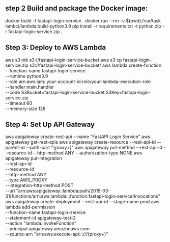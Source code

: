 step 2 Build and package the Docker image:
---------------------------
docker build -t fastapi-login-service .
docker run --rm -v $(pwd):/var/task lambci/lambda:build-python3.9 pip install -r requirements.txt -t python
zip -r fastapi-login-service.zip .

Step 3: Deploy to AWS Lambda
----------------------
aws s3 mb s3://fastapi-login-service-bucket
aws s3 cp fastapi-login-service.zip s3://fastapi-login-service-bucket/
aws lambda create-function \
  --function-name fastapi-login-service \
  --runtime python3.9 \
  --role arn:aws:iam::your-account-id:role/your-lambda-execution-role \
  --handler main.handler \
  --code S3Bucket=fastapi-login-service-bucket,S3Key=fastapi-login-service.zip \
  --timeout 60 \
  --memory-size 128

Step 4: Set Up API Gateway
-----------
aws apigateway create-rest-api --name "FastAPI Login Service"
aws apigateway get-rest-apis
aws apigateway create-resource --rest-api-id <api-id> --parent-id <parent-resource-id> --path-part "{proxy+}"
aws apigateway put-method --rest-api-id <api-id> --resource-id <resource-id> --http-method ANY --authorization-type NONE
aws apigateway put-integration \
  --rest-api-id <api-id> \
  --resource-id <resource-id> \
  --http-method ANY \
  --type AWS_PROXY \
  --integration-http-method POST \
  --uri "arn:aws:apigateway:<region>:lambda:path/2015-03-31/functions/arn:aws:lambda:<region>:<account-id>:function:fastapi-login-service/invocations"
aws apigateway create-deployment --rest-api-id <api-id> --stage-name prod
aws lambda add-permission \
  --function-name fastapi-login-service \
  --statement-id apigateway-test-2 \
  --action "lambda:InvokeFunction" \
  --principal apigateway.amazonaws.com \
  --source-arn "arn:aws:execute-api:<region>:<account-id>:<api-id>/*/*/{proxy+}"

